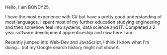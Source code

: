 Hello, I am BONDY25, 

I have the most experience with C# but have a pretty good understanding of most languages.
I spent most of my further education studying engineering and then somehow feel into systems, data science and IT.
Completed a 2 year software development apprenticeship and now here I am.

Recently jumped into Web-Dev and JavaScript, I think I know what I'm doing... but my Google search history might not show it.
